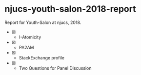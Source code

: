 # njucs-youth-salon-2018-report
Report for Youth-Salon at njucs, 2018.

- [x] + I-Atomicity
- [x] - PA2AM
- [x] + StackExchange profile
- [x] + Two Questions for Panel Discussion
